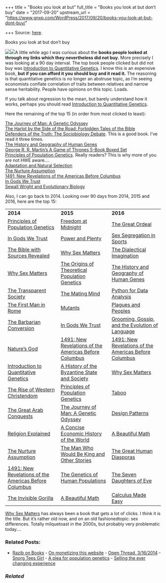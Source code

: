 +++
title = "Books you look at but"
full_title = "Books you look at but don’t buy"
date = "2017-09-20"
upstream_url = "https://www.gnxp.com/WordPress/2017/09/20/books-you-look-at-but-dont-buy/"

+++
Source: [here](https://www.gnxp.com/WordPress/2017/09/20/books-you-look-at-but-dont-buy/).

Books you look at but don’t buy

[![](https://i0.wp.com/www.gnxp.com/WordPress/wp-content/uploads/2017/09/introquantgenetics.jpeg?resize=177%2C285)![](https://i0.wp.com/www.gnxp.com/WordPress/wp-content/uploads/2017/09/introquantgenetics.jpeg?resize=177%2C285)](https://www.amazon.com/exec/obidos/ASIN/0582243025/geneexpressio-20)A little while ago I was curious about the **books people looked at through my links which they nevertheless did not buy.** More precisely I was looking at a 90 day interval. The top book people clicked but did not buy was [Introduction to Quantitative Genetics](https://www.amazon.com/exec/obidos/ASIN/0582243025/geneexpressio-20). I know this is an expensive book, **but if you can afford it you should buy and it read it.** The reasoning is that quantitative genetics is no longer an abstruse topic, as I’m seeing economists conflate correlation of traits between relatives and narrow sense heritability. People have opinions on this topic. Loads.

If you talk about regression to the mean, but barely understand how it works, perhaps you should read [Introduction to Quantitative Genetics](https://www.amazon.com/exec/obidos/ASIN/0582243025/geneexpressio-20).

Here the remaining of the top 15 (in order from most clicked to least):

[The Journey of Man: A Genetic Odyssey](https://www.amazon.com/exec/obidos/ASIN/0812971469/geneexpressio-20)  
[The Harlot by the Side of the Road: Forbidden Tales of the Bible](https://www.amazon.com/exec/obidos/ASIN/B002PYFW02/geneexpressio-20)  
[Defenders of the Truth: The Sociobiology Debate](https://www.amazon.com/exec/obidos/ASIN/0192862154/geneexpressio-20). This is a good book. I’ve read it three times.  
[The History and Geography of Human Genes](https://www.amazon.com/exec/obidos/ASIN/0691029059/geneexpressio-20)  
[George R. R. Martin’s A Game of Thrones 5-Book Boxed Set](https://www.amazon.com/exec/obidos/ASIN/B00957T6X6/geneexpressio-20)  
[Principles of Population Genetics](https://www.amazon.com/exec/obidos/ASIN/0878933085/geneexpressio-20). Really readers? This is why more of you are not HWE aware….  
[Adaptation and Natural Selection](https://www.amazon.com/exec/obidos/ASIN/B0030I1XN2/geneexpressio-20)  
[The Nurture Assumption](https://www.amazon.com/exec/obidos/ASIN/0684857073/geneexpressio-20)  
[1491: New Revelations of the Americas Before Columbus](https://www.amazon.com/exec/obidos/ASIN/1400032059/geneexpressio-20)  
[In Gods We Trust](https://www.amazon.com/exec/obidos/ASIN/0195149300/geneexpressio-20)  
[Sewall Wright and Evolutionary Biology](https://www.amazon.com/exec/obidos/ASIN/0226684733/geneexpressio-20)

Also, I can go back to 2014. Looking over 90 days from 2014, 2015 and 2016, here are the top 15:

|                                                                                                                              |                                                                                                                              |                                                                                                                              |
|------------------------------------------------------------------------------------------------------------------------------|------------------------------------------------------------------------------------------------------------------------------|------------------------------------------------------------------------------------------------------------------------------|
| **2014**                                                                                                                     | **2015**                                                                                                                     | **2016**                                                                                                                     |
| [Principles of Population Genetics](https://www.amazon.com/exec/obidos/ASIN/0878933085/geneexpressio-20)                     | [Freedom at Midnight](https://www.amazon.com/exec/obidos/ASIN/B06XGZFV3D/geneexpressio-20)                                   | [The Great Ordeal](https://www.amazon.com/exec/obidos/ASIN/B01F0DFM0O/geneexpressio-20)                                      |
| [In Gods We Trust](https://www.amazon.com/exec/obidos/ASIN/0195149300/geneexpressio-20)                                      | [Power and Plenty](https://www.amazon.com/exec/obidos/ASIN/B003SNJEPS/geneexpressio-20)                                      | [Sex Segregation in Sports](https://www.amazon.com/exec/obidos/ASIN/B01B3NU4OO/geneexpressio-20)                             |
| [The Bible with Sources Revealed](https://www.amazon.com/exec/obidos/ASIN/B002BD2UWA/geneexpressio-20)                       | [Why Sex Matters](https://www.amazon.com/exec/obidos/ASIN/B00NDDDI4G/geneexpressio-20)                                       | [The Dialectical Imagination](https://www.amazon.com/exec/obidos/ASIN/0520204239/geneexpressio-20)                           |
| [Why Sex Matters](https://www.amazon.com/exec/obidos/ASIN/B00NDDDI4G/geneexpressio-20)                                       | [The Origins of Theoretical Population Genetics](https://www.amazon.com/exec/obidos/ASIN/0226684644/geneexpressio-20)        | [The History and Geography of Human Genes](https://www.amazon.com/exec/obidos/ASIN/0312185480/geneexpressio-20)              |
| [The Transparent Society](https://www.amazon.com/exec/obidos/ASIN/0312185480/geneexpressio-20)                               | [The Mating Mind](https://www.amazon.com/exec/obidos/ASIN/0312185480/geneexpressio-20)                                       | [Python for Data Analysis](https://www.amazon.com/exec/obidos/ASIN/0312185480/geneexpressio-20)                              |
| [The First Man in Rome](https://www.amazon.com/exec/obidos/ASIN/B004P5O37W/geneexpressio-20)                                 | [Mutants](https://www.amazon.com/exec/obidos/ASIN/0142004820/geneexpressio-20)                                               | [Plagues and Peoples](https://www.amazon.com/exec/obidos/ASIN/B0047747QK/geneexpressio-20)                                   |
| [The Barbarian Conversion](https://www.amazon.com/exec/obidos/ASIN/0805027637/geneexpressio-20)                              | [In Gods We Trust](https://www.amazon.com/exec/obidos/ASIN/0195149300/geneexpressio-20)                                      | [Grooming, Gossip, and the Evolution of Language](https://www.amazon.com/exec/obidos/ASIN/0674363361/geneexpressio-20)       |
| [Nature’s God](https://www.amazon.com/exec/obidos/ASIN/B00FQUDU60/geneexpressio-20)                                          | [1491: New Revelations of the Americas Before Columbus](https://www.amazon.com/exec/obidos/ASIN/1400032059/geneexpressio-20) | [1491: New Revelations of the Americas Before Columbus](https://www.amazon.com/exec/obidos/ASIN/1400032059/geneexpressio-20) |
| [Introduction to Quantitative Genetics](https://www.amazon.com/exec/obidos/ASIN/0582243025/geneexpressio-20)                 | [A History of the Byzantine State and Society](https://www.amazon.com/exec/obidos/ASIN/0804726302/geneexpressio-20)          | [Why Sex Matters](https://www.amazon.com/exec/obidos/ASIN/B00NDDDI4G/geneexpressio-20)                                       |
| [The Rise of Western Christendom](https://www.amazon.com/exec/obidos/ASIN/1118301269/geneexpressio-20)                       | [Principles of Population Genetics](https://www.amazon.com/exec/obidos/ASIN/0878933085/geneexpressio-20)                     | [Taboo](https://www.amazon.com/exec/obidos/ASIN/B003ZHVC66/geneexpressio-20)                                                 |
| [The Great Arab Conquests](https://www.amazon.com/exec/obidos/ASIN/B0080K3RDO/geneexpressio-20)                              | [The Journey of Man: A Genetic Odyssey](https://www.amazon.com/exec/obidos/ASIN/0812971469/geneexpressio-20)                 | [Design Patterns](https://www.amazon.com/exec/obidos/ASIN/B000SEIBB8/geneexpressio-20)                                       |
| [Religion Explained](https://www.amazon.com/exec/obidos/ASIN/B009TCW076/geneexpressio-20)                                    | [A Concise Economic History of the World](https://www.amazon.com/exec/obidos/ASIN/0195074467/geneexpressio-20)               | [A Beautiful Math](https://www.amazon.com/exec/obidos/ASIN/B004R9Q1L2/geneexpressio-20)                                     |
| [The Nurture Assumption](https://www.amazon.com/exec/obidos/ASIN/B005JSSAH8/geneexpressio-20)                                | [The Man Who Would Be King and Other Stories](https://www.amazon.com/exec/obidos/ASIN/B00A735JLU/geneexpressio-20)           | [The Great Human Diasporas](https://www.amazon.com/exec/obidos/ASIN/0201442310/geneexpressio-20)                             |
| [1491: New Revelations of the Americas Before Columbus](https://www.amazon.com/exec/obidos/ASIN/1400032059/geneexpressio-20) | [The Genetics of Human Populations](https://www.amazon.com/exec/obidos/ASIN/B0036S4EYQ/geneexpressio-20)                     | [The Seven Daughters of Eve](https://www.amazon.com/exec/obidos/ASIN/B004H4X83Q/geneexpressio-20)                            |
| [The Invisible Gorilla](https://www.amazon.com/exec/obidos/ASIN/B0036S4EYQ/geneexpressio-20)                                 | [A Beautiful Math](https://www.amazon.com/exec/obidos/ASIN/B004R9Q1L2/geneexpressio-20)                                    | [Calculus Made Easy](https://www.amazon.com/exec/obidos/ASIN/0312185480/geneexpressio-20)                                    |

[Why Sex Matters](https://www.amazon.com/exec/obidos/ASIN/B00NDDDI4G/geneexpressio-20) has always been a book that gets a lot of clicks. I think it is the title. But it’s rather old now, and on an old fashionedtopic: sex differences. Totally milquetoast in the 2000s, but probably very problematic today….

### Related Posts:

- [Razib on
  Books](https://www.gnxp.com/WordPress/2011/02/04/razib-on-books/) - [On monetizing this
  website](https://www.gnxp.com/WordPress/2017/04/08/on-monetizing-this-website/) - [Open Thread,
  3/16/2014](https://www.gnxp.com/WordPress/2014/03/16/open-thread-3162014/) - [Snorg Tees
  Girl](https://www.gnxp.com/WordPress/2008/02/29/snorg-tees-girl/) - [A plea for population
  genetics](https://www.gnxp.com/WordPress/2012/10/10/a-plea-for-population-genetics/) - [Selling the ever changing
  experience](https://www.gnxp.com/WordPress/2006/02/18/selling-the-ever-changing-experience/)

### *Related*

[](https://www.addtoany.com/add_to/facebook?linkurl=https%3A%2F%2Fwww.gnxp.com%2FWordPress%2F2017%2F09%2F20%2Fbooks-you-look-at-but-dont-buy%2F&linkname=Books%20you%20look%20at%20but%20don%E2%80%99t%20buy "Facebook")[](https://www.addtoany.com/add_to/twitter?linkurl=https%3A%2F%2Fwww.gnxp.com%2FWordPress%2F2017%2F09%2F20%2Fbooks-you-look-at-but-dont-buy%2F&linkname=Books%20you%20look%20at%20but%20don%E2%80%99t%20buy "Twitter")[](https://www.addtoany.com/add_to/email?linkurl=https%3A%2F%2Fwww.gnxp.com%2FWordPress%2F2017%2F09%2F20%2Fbooks-you-look-at-but-dont-buy%2F&linkname=Books%20you%20look%20at%20but%20don%E2%80%99t%20buy "Email")[](https://www.addtoany.com/share)
